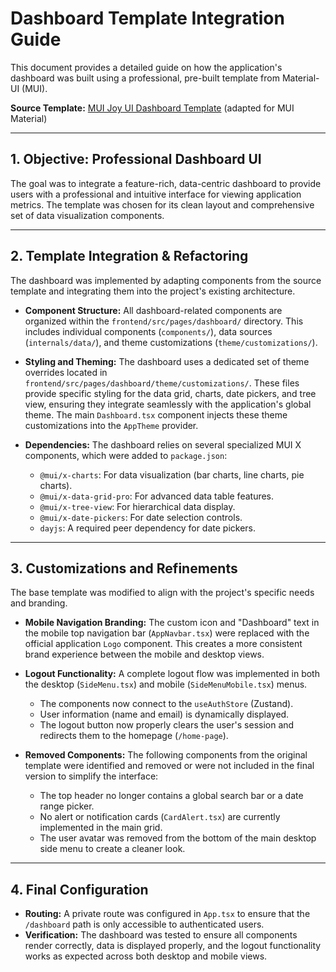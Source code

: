 # Dashboard Template Integration Guide

This document provides a detailed guide on how the application's dashboard was built using a professional, pre-built template from Material-UI (MUI).

**Source Template:** [MUI Joy UI Dashboard Template](https://mui.com/joy-ui/getting-started/templates/dashboard/) (adapted for MUI Material)

---

## 1. Objective: Professional Dashboard UI

The goal was to integrate a feature-rich, data-centric dashboard to provide users with a professional and intuitive interface for viewing application metrics. The template was chosen for its clean layout and comprehensive set of data visualization components.

---

## 2. Template Integration & Refactoring

The dashboard was implemented by adapting components from the source template and integrating them into the project's existing architecture.

- **Component Structure:** All dashboard-related components are organized within the `frontend/src/pages/dashboard/` directory. This includes individual components (`components/`), data sources (`internals/data/`), and theme customizations (`theme/customizations/`).

- **Styling and Theming:** The dashboard uses a dedicated set of theme overrides located in `frontend/src/pages/dashboard/theme/customizations/`. These files provide specific styling for the data grid, charts, date pickers, and tree view, ensuring they integrate seamlessly with the application's global theme. The main `Dashboard.tsx` component injects these theme customizations into the `AppTheme` provider.

- **Dependencies:** The dashboard relies on several specialized MUI X components, which were added to `package.json`:
  - `@mui/x-charts`: For data visualization (bar charts, line charts, pie charts).
  - `@mui/x-data-grid-pro`: For advanced data table features.
  - `@mui/x-tree-view`: For hierarchical data display.
  - `@mui/x-date-pickers`: For date selection controls.
  - `dayjs`: A required peer dependency for date pickers.

---

## 3. Customizations and Refinements

The base template was modified to align with the project's specific needs and branding.

- **Mobile Navigation Branding:** The custom icon and "Dashboard" text in the mobile top navigation bar (`AppNavbar.tsx`) were replaced with the official application `Logo` component. This creates a more consistent brand experience between the mobile and desktop views.

- **Logout Functionality:** A complete logout flow was implemented in both the desktop (`SideMenu.tsx`) and mobile (`SideMenuMobile.tsx`) menus.
  - The components now connect to the `useAuthStore` (Zustand).
  - User information (name and email) is dynamically displayed.
  - The logout button now properly clears the user's session and redirects them to the homepage (`/home-page`).

- **Removed Components:** The following components from the original template were identified and removed or were not included in the final version to simplify the interface:
  - The top header no longer contains a global search bar or a date range picker.
  - No alert or notification cards (`CardAlert.tsx`) are currently implemented in the main grid.
  - The user avatar was removed from the bottom of the main desktop side menu to create a cleaner look.

---

## 4. Final Configuration

- **Routing:** A private route was configured in `App.tsx` to ensure that the `/dashboard` path is only accessible to authenticated users.
- **Verification:** The dashboard was tested to ensure all components render correctly, data is displayed properly, and the logout functionality works as expected across both desktop and mobile views.
